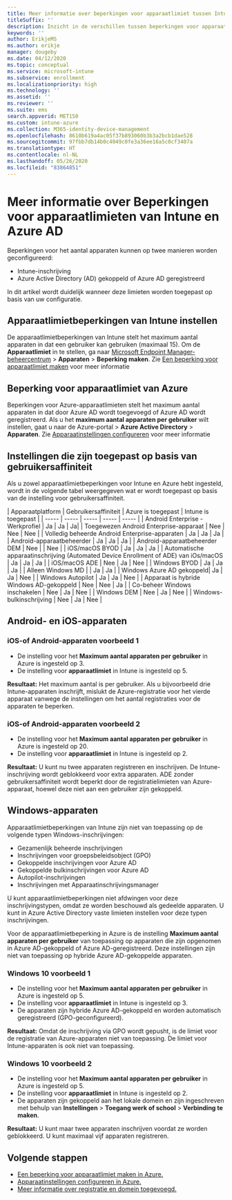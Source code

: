 ```yaml
---
title: Meer informatie over beperkingen voor apparaatlimiet tussen Intune en Azure
titleSuffix: ''
description: Inzicht in de verschillen tussen beperkingen voor apparaatlimiet van Intune en beperkingen voor apparaatlimiet van Azure AD.
keywords: ''
author: ErikjeMS
ms.author: erikje
manager: dougeby
ms.date: 04/12/2020
ms.topic: conceptual
ms.service: microsoft-intune
ms.subservice: enrollment
ms.localizationpriority: high
ms.technology: ''
ms.assetid: ''
ms.reviewer: ''
ms.suite: ems
search.appverid: MET150
ms.custom: intune-azure
ms.collection: M365-identity-device-management
ms.openlocfilehash: 8610b619a4ac05f37b893060b3b3a2bcb1dae528
ms.sourcegitcommit: 97fbb7db14b0c4049c0fe3a36ee16a5c0cf3407a
ms.translationtype: HT
ms.contentlocale: nl-NL
ms.lasthandoff: 05/26/2020
ms.locfileid: "83864851"
---
```

# <a name="understand-intune-and-azure-ads-device-limit-restrictions"></a>Meer informatie over Beperkingen voor apparaatlimieten van Intune en Azure AD

Beperkingen voor het aantal apparaten kunnen op twee manieren worden geconfigureerd:
- Intune-inschrijving
- Azure Active Directory (AD) gekoppeld of Azure AD geregistreerd

In dit artikel wordt duidelijk wanneer deze limieten worden toegepast op basis van uw configuratie.

## <a name="intune-device-limit-restrictions"></a>Apparaatlimietbeperkingen van Intune instellen

De apparaatlimietbeperkingen van Intune stelt het maximum aantal apparaten in dat een gebruiker kan gebruiken (maximaal 15). Om de **Apparaatlimiet** in te stellen, ga naar [Microsoft Endpoint Manager-beheercentrum](https://go.microsoft.com/fwlink/?linkid=2109431) > **Apparaten** > **Beperking maken**. Zie [Een beperking voor apparaatlimiet maken](enrollment-restrictions-set.md#create-a-device-limit-restriction) voor meer informatie

## <a name="azure-device-limit-restriction"></a>Beperking voor apparaatlimiet van Azure

Beperkingen voor Azure-apparaatlimieten stelt het maximum aantal apparaten in dat door Azure AD wordt toegevoegd of Azure AD wordt geregistreerd. Als u het **maximum aantal apparaten per gebruiker** wilt instellen, gaat u naar de Azure-portal > **Azure Active Directory** > **Apparaten**. Zie [Apparaatinstellingen configureren](https://docs.microsoft.com/azure/active-directory/devices/device-management-azure-portal) voor meer informatie

## <a name="settings-applied-based-on-user-affinity"></a>Instellingen die zijn toegepast op basis van gebruikersaffiniteit

Als u zowel apparaatlimietbeperkingen voor Intune en Azure hebt ingesteld, wordt in de volgende tabel weergegeven wat er wordt toegepast op basis van de instelling voor gebruikersaffiniteit.

| Apparaatplatform | Gebruikersaffiniteit | Azure is toegepast | Intune is toegepast |
| ----- | ----- | ----- | ----- | ----- |
| Android Enterprise - Werkprofiel | Ja | Ja | Ja|
| Toegewezen Android Enterprise-apparaat | Nee | Nee | Nee |
| Volledig beheerde Android Enterprise-apparaten | Ja | Ja | Ja |
| Android-apparaatbeheerder | Ja | Ja | Ja |
| Android-apparaatbeheerder DEM | Nee | | Nee | 
| iOS/macOS BYOD | Ja | Ja | Ja |
| Automatische apparaatinschrijving (Automated Device Enrollment of ADE) van iOs/macOS | Ja | Ja | Ja |
| iOS/macOS ADE | Nee | Ja | Nee |
| Windows BYOD | Ja | Ja | Ja |
| Alleen Windows MD | | Ja | Ja |
| Windows Azure AD gekoppeld| Ja | Ja | Nee |
| Windows Autopilot | Ja | Ja | Nee |
| Apparaat is hybride Windows AD-gekoppeld | Nee | Nee | Ja |
| Co-beheer Windows inschakelen | Nee | Ja | Nee |
| Windows DEM | Nee | Ja | Nee |
| Windows-bulkinschrijving | Nee | Ja | Nee |


## <a name="android-and-ios-devices"></a>Android- en iOS-apparaten

### <a name="ios-or-android-devices-example-1"></a>iOS-of Android-apparaten voorbeeld 1

- De instelling voor het **Maximum aantal apparaten per gebruiker** in Azure is ingesteld op 3.
- De instelling voor **apparaatlimiet** in Intune is ingesteld op 5.
 
**Resultaat:** Het maximum aantal is per gebruiker. Als u bijvoorbeeld drie Intune-apparaten inschrijft, mislukt de Azure-registratie voor het vierde apparaat vanwege de instellingen om het aantal registraties voor de apparaten te beperken.

### <a name="ios-or-android-devices-example-2"></a>iOS-of Android-apparaten voorbeeld 2

- De instelling voor het **Maximum aantal apparaten per gebruiker** in Azure is ingesteld op 20.
- De instelling voor **apparaatlimiet** in Intune is ingesteld op 2.

**Resultaat:** U kunt nu twee apparaten registreren en inschrijven. De Intune-inschrijving wordt geblokkeerd voor extra apparaten. ADE zonder gebruikersaffiniteit wordt beperkt door de registratielimieten van Azure-apparaat, hoewel deze niet aan een gebruiker zijn gekoppeld.

## <a name="windows-devices"></a>Windows-apparaten

Apparaatlimietbeperkingen van Intune zijn niet van toepassing op de volgende typen Windows-inschrijvingen:
- Gezamenlijk beheerde inschrijvingen
- Inschrijvingen voor groepsbeleidsobject (GPO)
- Gekoppelde inschrijvingen voor Azure AD
- Gekoppelde bulkinschrijvingen voor Azure AD
- Autopilot-inschrijvingen
- Inschrijvingen met Apparaatinschrijvingsmanager

U kunt apparaatlimietbeperkingen niet afdwingen voor deze inschrijvingstypen, omdat ze worden beschouwd als gedeelde apparaten. U kunt in Azure Active Directory vaste limieten instellen voor deze typen inschrijvingen.

Voor de apparaatlimietbeperking in Azure is de instelling **Maximum aantal apparaten per gebruiker** van toepassing op apparaten die zijn opgenomen in Azure AD-gekoppeld of Azure AD-geregistreerd. Deze instellingen zijn niet van toepassing op hybride Azure AD-gekoppelde apparaten.

### <a name="windows-10-example-1"></a>Windows 10 voorbeeld 1

- De instelling voor het **Maximum aantal apparaten per gebruiker** in Azure is ingesteld op 5.
- De instelling voor **apparaatlimiet** in Intune is ingesteld op 3.
- De apparaten zijn hybride Azure AD-gekoppeld en worden automatisch geregistreerd (GPO-geconfigureerd).

**Resultaat:** Omdat de inschrijving via GPO wordt gepusht, is de limiet voor de registratie van Azure-apparaten niet van toepassing.  De limiet voor Intune-apparaten is ook niet van toepassing.

### <a name="windows-10-example-2"></a>Windows 10 voorbeeld 2

- De instelling voor het **Maximum aantal apparaten per gebruiker** in Azure is ingesteld op 5.
- De instelling voor **apparaatlimiet** in Intune is ingesteld op 2.
- De apparaten zijn gekoppeld aan het lokale domein en zijn ingeschreven met behulp van **Instellingen** > **Toegang werk of school** > **Verbinding te maken**.

**Resultaat:** U kunt maar twee apparaten inschrijven voordat ze worden geblokkeerd. U kunt maximaal vijf apparaten registreren.


## <a name="next-steps"></a>Volgende stappen

- [Een beperking voor apparaatlimiet maken in Azure.](https://docs.microsoft.com/azure/active-directory/devices/device-management-azure-portal#configure-device-settings)
- [Apparaatinstellingen configureren in Azure.](enrollment-restrictions-set.md#create-a-device-limit-restriction)
- [Meer informatie over registratie en domein toegevoegd.](https://docs.microsoft.com/azure/active-directory/devices/overview#getting-devices-in-azure-ad)

